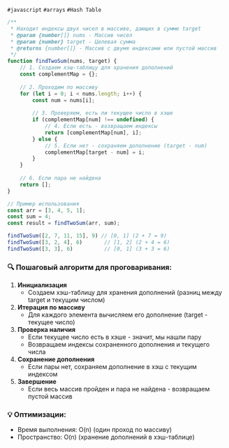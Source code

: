 `#javascript` `#arrays` `#Hash Table`

```js
/**
 * Находит индексы двух чисел в массиве, дающих в сумме target
 * @param {number[]} nums - Массив чисел
 * @param {number} target - Целевая сумма
 * @returns {number[]} - Массив с двумя индексами или пустой массив
 */
function findTwoSum(nums, target) {
    // 1. Создаем хэш-таблицу для хранения дополнений
    const complementMap = {};
    
    // 2. Проходим по массиву
    for (let i = 0; i < nums.length; i++) {
        const num = nums[i];
        
        // 3. Проверяем, есть ли текущее число в хэше
        if (complementMap[num] !== undefined) {
            // 4. Если есть - возвращаем индексы
            return [complementMap[num], i];
        } else {
            // 5. Если нет - сохраняем дополнение (target - num)
            complementMap[target - num] = i;
        }
    }
    
    // 6. Если пара не найдена
    return [];
}

// Пример использования
const arr = [3, 4, 5, 1];
const sum = 4;
const result = findTwoSum(arr, sum);

findTwoSum([2, 7, 11, 15], 9) // [0, 1] (2 + 7 = 9)
findTwoSum([3, 2, 4], 6)       // [1, 2] (2 + 4 = 6)
findTwoSum([3, 3], 6)          // [0, 1] (3 + 3 = 6)
```

### 🔍 Пошаговый алгоритм для проговаривания:

1. **Инициализация**
    - Создаем хэш-таблицу для хранения дополнений (разниц между target и текущим числом)
2. **Итерация по массиву**
    - Для каждого элемента вычисляем его дополнение (target - текущее число)
3. **Проверка наличия**
    - Если текущее число есть в хэше - значит, мы нашли пару
    - Возвращаем индексы сохраненного дополнения и текущего числа
4. **Сохранение дополнения**
    - Если пары нет, сохраняем дополнение в хэш с текущим индексом
5. **Завершение**
    - Если весь массив пройден и пара не найдена - возвращаем пустой массив

### 💡 Оптимизации:

- Время выполнения: O(n) (один проход по массиву)
- Пространство: O(n) (хранение дополнений в хэш-таблице)